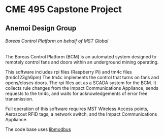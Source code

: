 # CME 495 Capstone Project
## Anemoi Design Group
###### Boreas Control Platform on behalf of MST Global

The Boreas Control Platform (BCM) is an automated system designed to remotely control fans and doors within an underground mining operating.

This software includes rpi files (Raspberry Pi) and tm4c files (tm4c123gh6pm)
The tm4c implements the control that turns on fans and opens/closes doors.
The rpi files act as a SCADA system for the BCM. It collects rule changes from
the Impact Communications Appliance, sends requests to the tm4c, and waits for
acknowledgements of error free transmission.

Full operation of this software requires MST Wireless Access points, Aeroscout RFID tags, a network switch, and the Impact Communications Appliance.

The code base uses [libmodbus](https://github.com/stephane/libmodbus.git)

